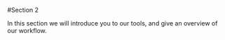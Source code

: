 #Section 2

In this section we will introduce you to our tools, and give an overview of our workflow.
